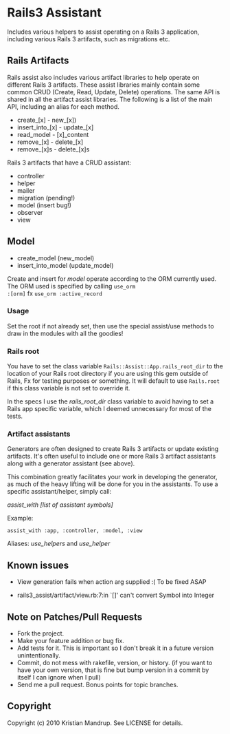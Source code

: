 # Rails3 Assistant

Includes various helpers to assist operating on a Rails 3 application, including various Rails 3 artifacts, such as migrations etc.

## Rails Artifacts

Rails assist also includes various artifact libraries to help operate on different Rails 3 artifacts. 
These assist libraries mainly contain some common CRUD (Create, Read, Update, Delete) operations. 
The same API is shared in all the artifact assist libraries.
The following is a list of the main API, including an alias for each method. 

* create_[x] - new_[x])
* insert_into_[x] - update_[x]
* read_model - [x]_content
* remove_[x] - delete_[x]
* remove_[x]s - delete_[x]s

Rails 3 artifacts that have a CRUD assistant:

* controller
* helper
* mailer
* migration (pending!)
* model (insert bug!)
* observer
* view

## Model

* create_model (new_model)
* insert_into_model (update_model)

Create and insert for *model* operate according to the ORM currently used.
The ORM used is specified by calling <code>use_orm :[orm]</code> fx <code>use_orm :active_record</code>

### Usage

Set the root if not already set, then use the special assist/use methods to draw in the modules with all the goodies!

### Rails root

You have to set the class variable <code>Rails::Assist::App.rails_root_dir</code> to the location of your Rails root directory if you are using this gem outside of Rails,
Fx for testing purposes or something. It will default to use <code>Rails.root</code> if this class variable is not set to override it.

In the specs I use the *rails_root_dir* class variable to avoid having to set a Rails app specific variable, which I deemed unnecessary for most of the tests.

### Artifact assistants

Generators are often designed to create Rails 3 artifacts or update existing artifacts. It's often useful to include one or more Rails 3 artifact assistants along
with a generator assistant (see above). 

This combination greatly facilitates your work in developing the generator, as much of the heavy lifting will be done for you in the assistants.
To use a specific assistant/helper, simply call:

*assist_with [list of assistant symbols]*

Example:

<code>assist_with :app, :controller, :model, :view</code>

Aliases: *use_helpers* and *use_helper*

## Known issues

* View generation fails when action arg supplied :( To be fixed ASAP
 - rails3_assist/artifact/view.rb:7:in `[]' can't convert Symbol into Integer

## Note on Patches/Pull Requests
 
* Fork the project.
* Make your feature addition or bug fix.
* Add tests for it. This is important so I don't break it in a
  future version unintentionally.
* Commit, do not mess with rakefile, version, or history.
  (if you want to have your own version, that is fine but bump version in a commit by itself I can ignore when I pull)
* Send me a pull request. Bonus points for topic branches.

## Copyright

Copyright (c) 2010 Kristian Mandrup. See LICENSE for details.
